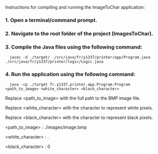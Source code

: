 Instructions for compiling and running the ImageToChar application:

### 1. Open a terminal/command prompt.

### 2. Navigate to the root folder of the project (ImagesToChar).

### 3. Compile the Java files using the following command:

      javac -d ./target/ ./src/java/fr/y1337/printer/app/Program.java ./src/java/fr/y1337/printer/logic/Logic.java


### 4. Run the application using the following command:

      java -cp ./target fr.y1337.printer.app.Program.Program <path_to_image> <white_character> <black_character>

   Replace <path_to_image> with the full path to the BMP image file.
   
   Replace <white_character> with the character to represent white pixels.
   
   Replace <black_character> with the character to represent black pixels.
   

   <path_to_image> : ./images/image.bmp
   
   <white_character> : .
   
   <black_character> : 0
   
